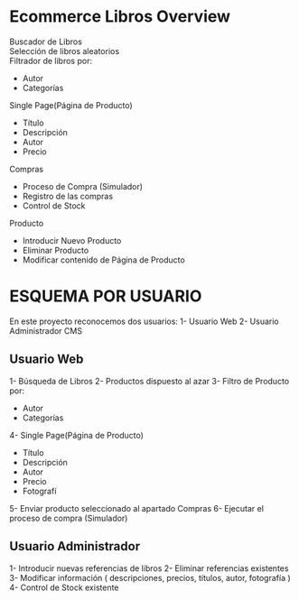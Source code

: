 # Ecommerce Libros Overview
Buscador de Libros  
Selección de libros aleatorios  
Filtrador de libros por:  

- Autor  
- Categorías  

Single Page(Página de Producto)  

- Título  
- Descripción  
- Autor  
- Precio  

Compras  

-  Proceso de Compra  (Simulador)
-  Registro de las compras   
-  Control de Stock  

Producto  

- Introducir Nuevo Producto  
-  Eliminar Producto  
-  Modificar contenido de Página de Producto  




# ESQUEMA POR USUARIO

En este proyecto reconocemos dos usuarios:
1- Usuario Web
2- Usuario Administrador CMS

## Usuario Web

1- Búsqueda de Libros 
2- Productos dispuesto al azar 
3- Filtro de Producto por:

- Autor  
- Categorías  

4- Single Page(Página de Producto)  

- Título  
- Descripción  
- Autor  
- Precio  
- Fotografí

5- Enviar producto seleccionado al apartado Compras
6- Ejecutar el proceso de compra (Simulador)


## Usuario Administrador 

1- Introducir nuevas referencias de libros
2- Eliminar referencias existentes
3- Modificar información ( descripciones, precios, títulos, autor, fotografía ) 
4- Control de Stock existente






